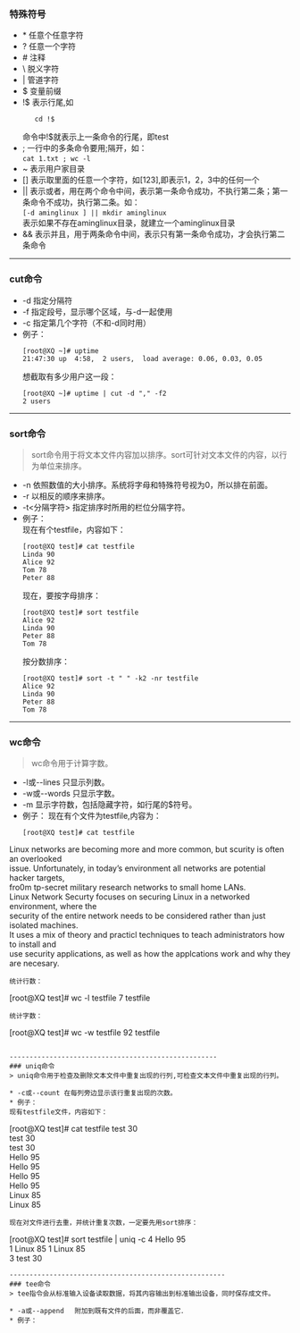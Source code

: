 ### 特殊符号  
* \* 任意个任意字符  
* \? 任意一个字符  
* \# 注释  
* \\ 脱义字符  
* \| 管道字符  
* \$ 变量前缀  
* \!\$ 表示行尾,如  
  ```mkdir test
     cd !$
  ```  
  命令中\!\$就表示上一条命令的行尾，即test  
* \; 一行中的多条命令要用\;隔开，如：  
  ```cat 1.txt ; wc -l```  
* \~ 表示用户家目录  
* \[\] 表示取里面的任意一个字符，如\[123\],即表示1，2，3中的任何一个  
* \|\| 表示或者，用在两个命令中间，表示第一条命令成功，不执行第二条；第一条命令不成功，执行第二条。如：  
  ```[-d aminglinux ] || mkdir aminglinux```  
  表示如果不存在aminglinux目录，就建立一个aminglinux目录  
* \&\& 表示并且，用于两条命令中间，表示只有第一条命令成功，才会执行第二条命令  
-----------------------------------------------
### cut命令  
* -d 指定分隔符  
* -f 指定段号，显示哪个区域，与-d一起使用  
* -c 指定第几个字符（不和-d同时用）  
* 例子：  
  ``` 
  [root@XQ ~]# uptime
  21:47:30 up  4:58,  2 users,  load average: 0.06, 0.03, 0.05
  ```  
  想截取有多少用户这一段：
  ```
  [root@XQ ~]# uptime | cut -d "," -f2
  2 users  
  ```  
----------------------------------------------
### sort命令  
> sort命令用于将文本文件内容加以排序。sort可针对文本文件的内容，以行为单位来排序。  

* -n 依照数值的大小排序。系统将字母和特殊符号视为0，所以排在前面。  
* -r 以相反的顺序来排序。  
* -t<分隔字符> 指定排序时所用的栏位分隔字符。  
* 例子：  
  现在有个testfile，内容如下：  
  ```  
  [root@XQ test]# cat testfile 
  Linda 90
  Alice 92
  Tom 78
  Peter 88  
  ```  
  现在，要按字母排序：  
  ```  
  [root@XQ test]# sort testfile 
  Alice 92
  Linda 90
  Peter 88
  Tom 78
  ```  
  按分数排序：  
  ```
  [root@XQ test]# sort -t " " -k2 -nr testfile 
  Alice 92
  Linda 90
  Peter 88
  Tom 78
  ```  
-----------------------------------------
### wc命令  
> wc命令用于计算字数。  

* -l或--lines 只显示列数。  
* -w或--words 只显示字数。  
* -m 显示字符数，包括隐藏字符，如行尾的\$符号。  
* 例子：
  现在有个文件为testfile,内容为：  
  ```
  [root@XQ test]# cat testfile 
Linux networks are becoming more and more common, but scurity is often an overlooked  
issue. Unfortunately, in today’s environment all networks are potential hacker targets,  
fro0m tp-secret military research networks to small home LANs.  
Linux Network Securty focuses on securing Linux in a networked environment, where the  
security of the entire network needs to be considered rather than just isolated machines.  
It uses a mix of theory and practicl techniques to teach administrators how to install and  
use security applications, as well as how the applcations work and why they are necesary.
  ```  
  统计行数：  
  ```  
  [root@XQ test]# wc -l testfile 
  7 testfile  
  ```  
  统计字数：  
  ```  
  [root@XQ test]# wc -w testfile 
92 testfile
  ```  

----------------------------------------------------
### uniq命令  
> uniq命令用于检查及删除文本文件中重复出现的行列,可检查文本文件中重复出现的行列。  

* -c或--count 在每列旁边显示该行重复出现的次数。  
* 例子：  
  现有testfile文件，内容如下：  
  ```  
  [root@XQ test]# cat testfile 
test 30  
test 30  
test 30  
Hello 95  
Hello 95  
Hello 95  
Hello 95  
Linux 85  
Linux 85
  ```  
  现在对文件进行去重，并统计重复次数，一定要先用sort排序：  
  ```  
  [root@XQ test]# sort testfile | uniq -c
      4 Hello 95  
      1 Linux 85 
      1 Linux 85  
      3 test 30 
  ```  
------------------------------------------------------
### tee命令  
> tee指令会从标准输入设备读取数据，将其内容输出到标准输出设备，同时保存成文件。  

* -a或--append 　附加到既有文件的后面，而非覆盖它．  
* 例子：  
  
